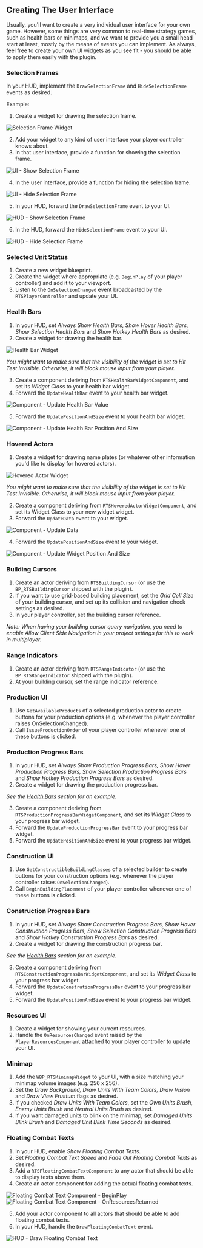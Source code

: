 ## Creating The User Interface

Usually, you'll want to create a very individual user interface for your own game. However, some things are very common to real-time strategy games, such as health bars or minimaps, and we want to provide you a small head start at least, mostly by the means of events you can implement. As always, feel free to create your own UI widgets as you see fit - you should be able to apply them easily with the plugin.


### Selection Frames

In your HUD, implement the `DrawSelectionFrame` and `HideSelectionFrame` events as desired.

Example:

1. Create a widget for drawing the selection frame.

![Selection Frame Widget](Images/SelectionFrameWidget.png)

2. Add your widget to any kind of user interface your player controller knows about.
3. In that user interface, provide a function for showing the selection frame.

![UI - Show Selection Frame](Images/UIShowSelectionFrame.png)

4. In the user interface, provide a function for hiding the selection frame.

![UI - Hide Selection Frame](Images/UIHideSelectionFrame.png)

5. In your HUD, forward the `DrawSelectionFrame` event to your UI.

![HUD - Show Selection Frame](Images/HUDDrawSelectionFrame.png)

6. In the HUD, forward the `HideSelectionFrame` event to your UI.

![HUD - Hide Selection Frame](Images/HUDHideSelectionFrame.png)


### Selected Unit Status

1. Create a new widget blueprint.
1. Create the widget where appropriate (e.g. `BeginPlay` of your player controller) and add it to your viewport.
1. Listen to the `OnSelectionChanged` event broadcasted by the `RTSPlayerController` and update your UI.


### Health Bars

1. In your HUD, set _Always Show Health Bars, Show Hover Health Bars, Show Selection Health Bars_ and _Show Hotkey Health Bars_ as desired.
2. Create a widget for drawing the health bar.

![Health Bar Widget](Images/HealthBarWidget.png)

_You might want to make sure that the visibility of the widget is set to Hit Test Invisible. Otherwise, it will block mouse input from your player._

3. Create a component deriving from `RTSHealthBarWidgetComponent`, and set its _Widget Class_ to your health bar widget.
4. Forward the `UpdateHealthBar` event to your health bar widget.

![Component - Update Health Bar Value](Images/UpdateHealthBarValue.png)

5. Forward the `UpdatePositionAndSize` event to your health bar widget.

![Component - Update Health Bar Position And Size](Images/UpdateHealthBarPositionAndSize.png)


### Hovered Actors

1. Create a widget for drawing name plates (or whatever other information you'd like to display for hovered actors).

![Hovered Actor Widget](Images/HoveredActorWidget.png)

_You might want to make sure that the visibility of the widget is set to Hit Test Invisible. Otherwise, it will block mouse input from your player._

2. Create a component deriving from `RTSHoveredActorWidgetComponent`, and set its Widget Class to your new widget widget.
3. Forward the `UpdateData` event to your widget.

![Component - Update Data](Images/UpdateHoveredActorData.png)

4. Forward the `UpdatePositionAndSize` event to your widget.

![Component - Update Widget Position And Size](Images/UpdateHoveredActorPositionAndSize.png)


### Building Cursors

1. Create an actor deriving from `RTSBuildingCursor` (or use the `BP_RTSBuildingCursor` shipped with the plugin).
1. If you want to use grid-based building placement, set the _Grid Cell Size_ of your building cursor, and set up its collision and navigation check settings as desired.
1. In your player controller, set the building cursor reference.

_Note: When having your building cursor query navigation, you need to enable Allow Client Side Navigation in your project settings for this to work in multiplayer._

### Range Indicators

1. Create an actor deriving from `RTSRangeIndicator` (or use the `BP_RTSRangeIndicator` shipped with the plugin).
1. At your building cursor, set the range indicator reference.


### Production UI

1. Use `GetAvailableProducts` of a selected production actor to create buttons for your production options (e.g. whenever the player controller raises OnSelectionChanged).
1. Call `IssueProductionOrder` of your player controller whenever one of these buttons is clicked.


### Production Progress Bars

1. In your HUD, set _Always Show Production Progress Bars, Show Hover Production Progress Bars, Show Selection Production Progress Bars_ and _Show Hotkey Production Progress Bars_ as desired.
2. Create a widget for drawing the production progress bar.

_See the [Health Bars](#health-bars) section for an example._

3. Create a component deriving from `RTSProductionProgressBarWidgetComponent`, and set its _Widget Class_ to your progress bar widget.
4. Forward the `UpdateProductionProgressBar` event to your progress bar widget.
5. Forward the `UpdatePositionAndSize` event to your progress bar widget.


### Construction UI

1. Use `GetConstructibleBuildingClasses` of a selected builder to create buttons for your construction options (e.g. whenever the player controller raises `OnSelectionChanged`).
1. Call `BeginBuildingPlacement` of your player controller whenever one of these buttons is clicked.


### Construction Progress Bars

1. In your HUD, set _Always Show Construction Progress Bars, Show Hover Construction Progress Bars, Show Selection Construction Progress Bars_ and _Show Hotkey Construction Progress Bars_ as desired.
2. Create a widget for drawing the construction progress bar.

_See the [Health Bars](#health-bars) section for an example._

3. Create a component deriving from `RTSConstructionProgressBarWidgetComponent`, and set its _Widget Class_ to your progress bar widget.
4. Forward the `UpdateConstrutionProgressBar` event to your progress bar widget.
5. Forward the `UpdatePositionAndSize` event to your progress bar widget.


### Resources UI

1. Create a widget for showing your current resources.
1. Handle the `OnResourcesChanged` event raised by the `PlayerResourcesComponent` attached to your player controller to update your UI.


### Minimap

1. Add the `WBP_RTSMinimapWidget` to your UI, with a size matching your minimap volume images (e.g. 256 x 256).
1. Set the _Draw Background, Draw Units With Team Colors, Draw Vision_ and _Draw View Frustum_ flags as desired.
1. If you checked _Draw Units With Team Colors_, set the _Own Units Brush, Enemy Units Brush_ and _Neutral Units Brush_ as desired.
1. If you want damaged units to blink on the minimap, set _Damaged Units Blink Brush_ and _Damaged Unit Blink Time Seconds_ as desired.

### Floating Combat Texts

1. In your HUD, enable _Show Floating Combat Texts_.
2. Set _Floating Combat Text Speed_ and _Fade Out Floating Combat Texts_ as desired.
3. Add a `RTSFloatingCombatTextComponent` to any actor that should be able to display texts above them.
4. Create an actor component for adding the actual floating combat texts.

![Floating Combat Text Component - BeginPlay](Images/FloatingCombatTextComponentBeginPlay.png)
![Floating Combat Text Component - OnResourcesReturned](Images/FloatingCombatTextComponentOnResourcesReturned.png)

5. Add your actor component to all actors that should be able to add floating combat texts.
6. In your HUD, handle the `DrawFloatingCombatText` event.

![HUD - Draw Floating Combat Text](Images/HUDDrawFloatingCombatText.png)
